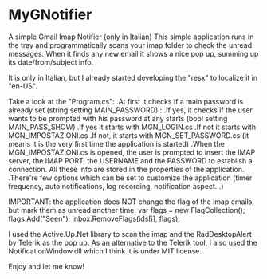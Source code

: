 MyGNotifier
===========

A simple Gmail Imap Notifier (only in Italian)
This simple application runs in the tray and programmatically scans your imap folder to check the unread messages.
When it finds any new email it shows a nice pop up, summing up its date/from/subject info.

It is only in Italian, but I already started developing the "resx" to localize it in "en-US".

Take a look at the "Program.cs":
.At first it checks if a main password is already set (string setting MAIN_PASSWORD) :
    .If yes, it checks if the user wants to be prompted with his password at any starts (bool setting MAIN_PASS_SHOW)
        .If yes it starts with MGN_LOGIN.cs
        .If not it starts with MGN_IMPOSTAZIONI.cs
    .If not, it starts with MGN_SET_PASSWORD.cs (it means it is the very first time the application is started)
.When the MGN_IMPOSTAZIONI.cs is opened, the user is prompted to insert the IMAP server, the IMAP PORT, the USERNAME and the PASSWORD to establish a connection. All these info are stored in the properties of the application.
.There're few options which can be set to customize the application (timer frequency, auto notifications, log recording, notification aspect...)

IMPORTANT: the application does NOT change the flag of the imap emails, but mark them as unread another time:
              var flags = new FlagCollection();
              flags.Add("Seen");
              inbox.RemoveFlags(ids[i], flags);
              

I used the Active.Up.Net library to scan the imap and the RadDesktopAlert by Telerik as the pop up. As an alternative to the Telerik tool, I also used the NotificationWindow.dll which I think it is under MIT license.

Enjoy and let me know!
